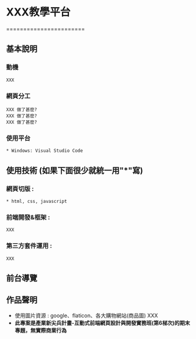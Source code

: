 # XXX教學平台
=======================
## 基本說明
	
### 動機
	XXX
### 網頁分工
	XXX 做了甚麼?
	XXX 做了甚麼?
	XXX 做了甚麼?
### 使用平台
	* Windows: Visual Studio Code
## 使用技術 (如果下面很少就統一用"*"寫)
### 網頁切版 :
	* html, css, javascript
### 前端開發&框架 :
	XXX
### 第三方套件運用 :
	XXX
## 前台導覽



## 作品聲明

* 使用圖片資源 : google、flaticon、各大購物網站(商品圖) XXX
*  **此專案是產業新尖兵計畫-互動式前端網頁設計與開發實務班(第6梯次)的期末專題，無實際商業行為**